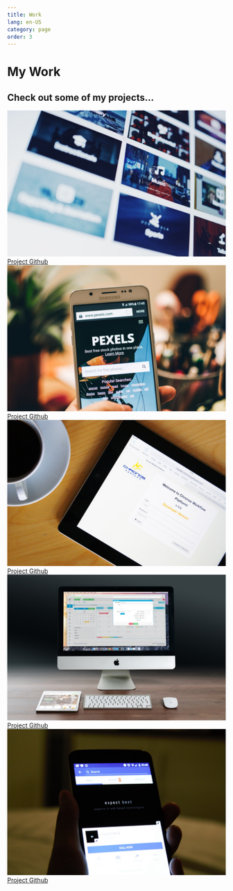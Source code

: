 ```yaml
---
title: Work
lang: en-US
category: page
order: 3
---
```

<main id="work">
<h1 class="lg-heading">
    My
    <span class="text-secondary">Work</span>
</h1>
<h2 class="sm-heading">
    Check out some of my projects...
</h2>
<div class="projects">
    <div class="item">
    <a href="#!">
        <img src="./img/projects/project1.jpg" alt="Project">
    </a>
    <a href="#" class="btn-light">
        <i class="fas fa-eye"></i> Project
    </a>
    <a href="#" class="btn-dark">
        <i class="fab fa-github"></i> Github
    </a>
    </div>
    <div class="item">
    <a href="#!">
        <img src="./img/projects/project2.jpg" alt="Project">
    </a>
    <a href="#" class="btn-light">
        <i class="fas fa-eye"></i> Project
    </a>
    <a href="#" class="btn-dark">
        <i class="fab fa-github"></i> Github
    </a>
    </div>
    <div class="item">
    <a href="#!">
        <img src="./img/projects/project3.jpg" alt="Project">
    </a>
    <a href="#" class="btn-light">
        <i class="fas fa-eye"></i> Project
    </a>
    <a href="#" class="btn-dark">
        <i class="fab fa-github"></i> Github
    </a>
    </div>
    <div class="item">
    <a href="#!">
        <img src="./img/projects/project4.jpg" alt="Project">
    </a>
    <a href="#" class="btn-light">
        <i class="fas fa-eye"></i> Project
    </a>
    <a href="#" class="btn-dark">
        <i class="fab fa-github"></i> Github
    </a>
    </div>
    <div class="item">
    <a href="#!">
        <img src="./img/projects/project5.jpg" alt="Project">
    </a>
    <a href="#" class="btn-light">
        <i class="fas fa-eye"></i> Project
    </a>
    <a href="#" class="btn-dark">
        <i class="fab fa-github"></i> Github
    </a>
    </div>
</div>
</main>